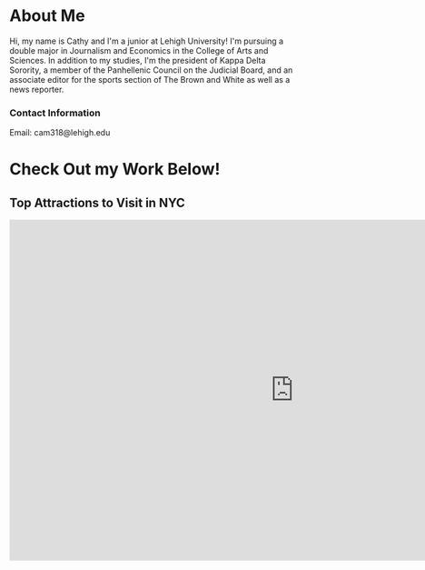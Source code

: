 <md>
<body>
<h1>About Me</h1>
<p>Hi, my name is Cathy and I'm a junior at Lehigh University! I'm pursuing a double major in Journalism and Economics in the College of Arts and Sciences. In addition to my studies, I'm the president of Kappa Delta Sorority, a member of the Panhellenic Council on the Judicial Board, and an associate editor for the sports section of The Brown and White as well as a news reporter.</p>
<h3>Contact Information</h3>
<p>Email: cam318@lehigh.edu </p>
</body>
<body>
<h1>Check Out my Work Below!</h1>
</body>
<body>
<h2>Top Attractions to Visit in NYC</h2>
<iframe width="1000" height="600" scrolling="yes" frameborder="no" src="https://fusiontables.google.com/embedviz?viz=GVIZ&amp;t=TABLE&amp;q=select+col1%2C+col2%2C+col3%2C+col4%2C+col5+from+1z5qxlKn3kzisU01h2kLOith_UE_nNYs6RV_R97ry&amp;containerId=googft-gviz-canvas"></iframe>
</body>
</md>
